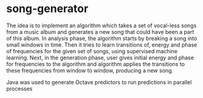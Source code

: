 song-generator
==============

The idea is to implement an algorithm which takes a set of vocal-less songs from a music album and generates a new song that could have been a part of this album. In analysis phase, the algorithm starts by breaking a song into small windows in time. Then it tries to learn transitions of, energy and phase of frequencies for the given set of songs, using supervised machine learning. Next, in the generation phase, user gives initial energy and phase for frequencies to the algorithm and algorithm applies the transitions to these frequencies from window to window, producing a new song.



Java was used to generate Octave predictors to run predictions in parallel processes
